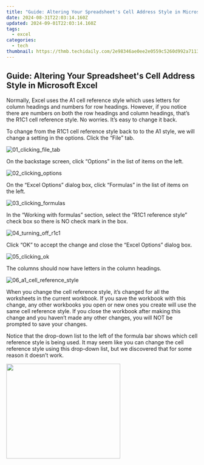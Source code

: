 ```yaml
---
title: "Guide: Altering Your Spreadsheet's Cell Address Style in Microsoft Excel"
date: 2024-08-31T22:03:14.160Z
updated: 2024-09-01T22:03:14.160Z
tags:
  - excel
categories:
  - tech
thumbnail: https://thmb.techidaily.com/2e98346ae0ee2e0559c5260d992a7113232d0df75bda10dff9dc91899db94103.jpg
---
```


## Guide: Altering Your Spreadsheet's Cell Address Style in Microsoft Excel

Normally, Excel uses the A1 cell reference style which uses letters for column headings and numbers for row headings. However, if you notice there are numbers on both the row headings and column headings, that’s the R1C1 cell reference style. No worries. It’s easy to change it back.

 To change from the R1C1 cell reference style back to to the A1 style, we will change a setting in the options. Click the “File” tab.

![01_clicking_file_tab](https://static1.howtogeekimages.com/wordpress/wp-content/uploads/2015/08/01_clicking_file_tab2.png) 

 On the backstage screen, click “Options” in the list of items on the left.

![02_clicking_options](https://static1.howtogeekimages.com/wordpress/wp-content/uploads/2015/08/02_clicking_options1.png) 

 On the “Excel Options” dialog box, click “Formulas” in the list of items on the left.

![03_clicking_formulas](https://static1.howtogeekimages.com/wordpress/wp-content/uploads/2015/08/03_clicking_formulas.png) 

 In the “Working with formulas” section, select the “R1C1 reference style” check box so there is NO check mark in the box.

![04_turning_off_r1c1](https://static1.howtogeekimages.com/wordpress/wp-content/uploads/2015/08/04_turning_off_r1c1.png) 

 Click “OK” to accept the change and close the “Excel Options” dialog box.

![05_clicking_ok](https://static1.howtogeekimages.com/wordpress/wp-content/uploads/2015/08/05_clicking_ok1.png) 

 The columns should now have letters in the column headings.

![06_a1_cell_reference_style](https://static1.howtogeekimages.com/wordpress/wp-content/uploads/2015/08/06_a1_cell_reference_style.png) 

 When you change the cell reference style, it’s changed for all the worksheets in the current workbook. If you save the workbook with this change, any other workbooks you open or new ones you create will use the same cell reference style. If you close the workbook after making this change and you haven’t made any other changes, you will NOT be prompted to save your changes.

 Notice that the drop-down list to the left of the formula bar shows which cell reference style is being used. It may seem like you can change the cell reference style using this drop-down list, but we discovered that for some reason it doesn’t work.

<ins class="adsbygoogle"
     style="display:block"
     data-ad-format="autorelaxed"
     data-ad-client="ca-pub-7571918770474297"
     data-ad-slot="1223367746"></ins>



<ins class="adsbygoogle"
     style="display:block"
     data-ad-client="ca-pub-7571918770474297"
     data-ad-slot="8358498916"
     data-ad-format="auto"
     data-full-width-responsive="true"></ins>



<!-- affiliate ads begin -->
<a href="https://dhgate.sjv.io/c/5597632/1678785/12108" target="_top" id="1678785"><img src="//a.impactradius-go.com/display-ad/12108-1678785" border="0" alt="" width="300" height="250"/></a>
<!-- affiliate ads end -->